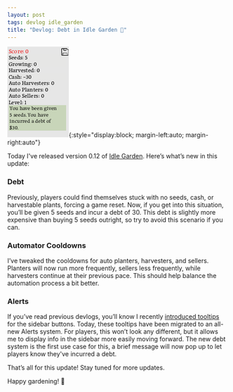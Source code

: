 ```yaml
---
layout: post
tags: devlog idle_garden
title: "Devlog: Debt in Idle Garden 🌱"
---
```


![Idle Garden 0.13](/assets/idle_garden_0.13_debt.png){:style="display:block; margin-left:auto; margin-right:auto"}

Today I've released version 0.12 of [Idle Garden](https://jalamb5.itch.io/idle-garden). Here’s what’s new in this update:

### Debt
Previously, players could find themselves stuck with no seeds, cash, or harvestable plants, forcing a game reset. Now, if you get into this situation, you’ll be given 5 seeds and incur a debt of 30. This debt is slightly more expensive than buying 5 seeds outright, so try to avoid this scenario if you can.

### Automator Cooldowns
I’ve tweaked the cooldowns for auto planters, harvesters, and sellers. Planters will now run more frequently, sellers less frequently, while harvesters continue at their previous pace. This should help balance the automation process a bit better.

### Alerts
If you’ve read previous devlogs, you’ll know I recently [introduced tooltips](https://blog.justinlamb.org/2024/08/03/Devlog-Levels-Idle-Garden/) for the sidebar buttons. Today, these tooltips have been migrated to an all-new Alerts system. For players, this won’t look any different, but it allows me to display info in the sidebar more easily moving forward. The new debt system is the first use case for this, a brief message will now pop up to let players know they've incurred a debt.

That’s all for this update! Stay tuned for more updates.

Happy gardening! 🌼
